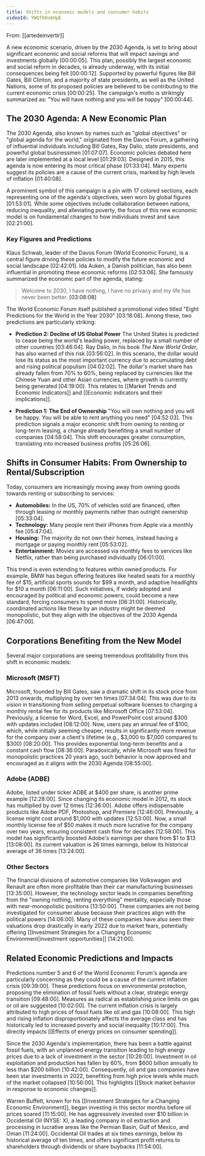 ```yaml
---
title: Shifts in economic models and consumer habits
videoId: YWQf6Oo6HpE
---
```


From: [[artedeinvertir]] <br/> 

A new economic scenario, driven by the 2030 Agenda, is set to bring about significant economic and social reforms that will impact savings and investments globally <a class="yt-timestamp" data-t="00:00:05">[00:00:05]</a>. This plan, possibly the largest economic and social reform in decades, is already underway, with its initial consequences being felt <a class="yt-timestamp" data-t="00:00:12">[00:00:12]</a>. Supported by powerful figures like Bill Gates, Bill Clinton, and a majority of state presidents, as well as the United Nations, some of its proposed policies are believed to be contributing to the current economic crisis <a class="yt-timestamp" data-t="00:00:25">[00:00:25]</a>. The campaign's motto is strikingly summarized as: "You will have nothing and you will be happy" <a class="yt-timestamp" data-t="00:00:44">[00:00:44]</a>.

## The 2030 Agenda: A New Economic Plan

The 2030 Agenda, also known by names such as "global objectives" or "global agenda for the world," originated from the Davos Forum, a gathering of influential individuals including Bill Gates, Ray Dalio, state presidents, and powerful global businessmen <a class="yt-timestamp" data-t="01:07:07">[01:07:07]</a>. Economic policies debated here are later implemented at a local level <a class="yt-timestamp" data-t="01:29:03">[01:29:03]</a>. Designed in 2015, this agenda is now entering its most critical phase <a class="yt-timestamp" data-t="01:33:04">[01:33:04]</a>. Many experts suggest its policies are a cause of the current crisis, marked by high levels of inflation <a class="yt-timestamp" data-t="01:40:08">[01:40:08]</a>.

A prominent symbol of this campaign is a pin with 17 colored sections, each representing one of the agenda's objectives, seen worn by global figures <a class="yt-timestamp" data-t="01:53:01">[01:53:01]</a>. While some objectives include collaboration between nations, reducing inequality, and alleviating poverty, the focus of this new economic model is on fundamental changes to how individuals invest and save <a class="yt-timestamp" data-t="02:21:00">[02:21:00]</a>.

### Key Figures and Predictions

Klaus Schwab, leader of the Davos Forum (World Economic Forum), is a central figure driving these policies to modify the future economic and social landscape <a class="yt-timestamp" data-t="02:42:01">[02:42:01]</a>. Ida Auken, a Danish politician, has also been influential in promoting these economic reforms <a class="yt-timestamp" data-t="02:53:06">[02:53:06]</a>. She famously summarized the economic part of the agenda, stating:
> Welcome to 2030, I have nothing, I have no privacy and my life has never been better. <a class="yt-timestamp" data-t="03:08:08">[03:08:08]</a>

The World Economic Forum itself published a promotional video titled "Eight Predictions for the World in the Year 2030" <a class="yt-timestamp" data-t="03:18:08">[03:18:08]</a>. Among these, two predictions are particularly striking:

*   **Prediction 2: Decline of US Global Power**
    The United States is predicted to cease being the world's leading power, replaced by a small number of other countries <a class="yt-timestamp" data-t="03:46:04">[03:46:04]</a>. Ray Dalio, in his book *The New World Order*, has also warned of this risk <a class="yt-timestamp" data-t="03:56:02">[03:56:02]</a>. In this scenario, the dollar would lose its status as the most important currency due to accumulating debt and rising political populism <a class="yt-timestamp" data-t="04:02:02">[04:02:02]</a>. The dollar's market share has already fallen from 70% to 60%, being replaced by currencies like the Chinese Yuan and other Asian currencies, where growth is currently being generated <a class="yt-timestamp" data-t="04:19:00">[04:19:00]</a>. This relates to [[Market Trends and Economic Indicators]] and [[Economic indicators and their implications]].

*   **Prediction 1: The End of Ownership**
    "You will own nothing and you will be happy. You will be able to rent anything you need" <a class="yt-timestamp" data-t="04:52:03">[04:52:03]</a>. This prediction signals a major economic shift from owning to renting or long-term leasing, a change already benefiting a small number of companies <a class="yt-timestamp" data-t="04:58:04">[04:58:04]</a>. This shift encourages greater consumption, translating into increased business profits <a class="yt-timestamp" data-t="05:26:06">[05:26:06]</a>.

## Shifts in Consumer Habits: From Ownership to Rental/Subscription

Today, consumers are increasingly moving away from owning goods towards renting or subscribing to services:
*   **Automobiles:** In the US, 70% of vehicles sold are financed, often through leasing or monthly payments rather than outright ownership <a class="yt-timestamp" data-t="05:33:04">[05:33:04]</a>.
*   **Technology:** Many people rent their iPhones from Apple via a monthly fee <a class="yt-timestamp" data-t="05:47:04">[05:47:04]</a>.
*   **Housing:** The majority do not own their homes, instead having a mortgage or paying monthly rent <a class="yt-timestamp" data-t="05:53:02">[05:53:02]</a>.
*   **Entertainment:** Movies are accessed via monthly fees to services like Netflix, rather than being purchased individually <a class="yt-timestamp" data-t="06:01:00">[06:01:00]</a>.

This trend is even extending to features within owned products. For example, BMW has begun offering features like heated seats for a monthly fee of $15, artificial sports sounds for $99 a month, and adaptive headlights for $10 a month <a class="yt-timestamp" data-t="06:11:00">[06:11:00]</a>. Such initiatives, if widely adopted and encouraged by political and economic powers, could become a new standard, forcing consumers to spend more <a class="yt-timestamp" data-t="06:31:00">[06:31:00]</a>. Historically, coordinated actions like these by an industry might be deemed monopolistic, but they align with the objectives of the 2030 Agenda <a class="yt-timestamp" data-t="06:47:00">[06:47:00]</a>.

## Corporations Benefiting from the New Model

Several major corporations are seeing tremendous profitability from this shift in economic models:

### Microsoft (MSFT)
Microsoft, founded by Bill Gates, saw a dramatic shift in its stock price from 2013 onwards, multiplying by over ten times <a class="yt-timestamp" data-t="07:34:04">[07:34:04]</a>. This was due to its vision in transitioning from selling perpetual software licenses to charging a monthly rental fee for its products like Microsoft Office <a class="yt-timestamp" data-t="07:53:04">[07:53:04]</a>. Previously, a license for Word, Excel, and PowerPoint cost around $300 with updates included <a class="yt-timestamp" data-t="08:12:00">[08:12:00]</a>. Now, users pay an annual fee of $100, which, while initially seeming cheaper, results in significantly more revenue for the company over a client's lifetime (e.g., $3,000 to $7,000 compared to $300) <a class="yt-timestamp" data-t="08:20:00">[08:20:00]</a>. This provides exponential long-term benefits and a constant cash flow <a class="yt-timestamp" data-t="08:36:00">[08:36:00]</a>. Paradoxically, while Microsoft was fined for monopolistic practices 20 years ago, such behavior is now approved and encouraged as it aligns with the 2030 Agenda <a class="yt-timestamp" data-t="08:55:00">[08:55:00]</a>.

### Adobe (ADBE)
Adobe, listed under ticker ADBE at $400 per share, is another prime example <a class="yt-timestamp" data-t="12:28:00">[12:28:00]</a>. Since changing its economic model in 2012, its stock has multiplied by over 12 times <a class="yt-timestamp" data-t="12:36:00">[12:36:00]</a>. Adobe offers indispensable products like Adobe PDF, Photoshop, and Premiere <a class="yt-timestamp" data-t="12:46:00">[12:46:00]</a>. Previously, a license might cost around $1,000 with updates <a class="yt-timestamp" data-t="12:53:00">[12:53:00]</a>. Now, a small monthly license fee of $50 makes it much more lucrative for the company over two years, ensuring consistent cash flow for decades <a class="yt-timestamp" data-t="12:58:00">[12:58:00]</a>. This model has significantly boosted Adobe's earnings per share from $1 to $13 <a class="yt-timestamp" data-t="13:08:00">[13:08:00]</a>. Its current valuation is 26 times earnings, below its historical average of 36 times <a class="yt-timestamp" data-t="13:24:00">[13:24:00]</a>.

### Other Sectors
The financial divisions of automotive companies like Volkswagen and Renault are often more profitable than their car manufacturing businesses <a class="yt-timestamp" data-t="13:35:00">[13:35:00]</a>. However, the technology sector leads in companies benefiting from the "owning nothing, renting everything" mentality, especially those with near-monopolistic positions <a class="yt-timestamp" data-t="13:50:00">[13:50:00]</a>. These companies are not being investigated for consumer abuse because their practices align with the political powers <a class="yt-timestamp" data-t="14:06:00">[14:06:00]</a>. Many of these companies have also seen their valuations drop drastically in early 2022 due to market fears, potentially offering [[Investment Strategies for a Changing Economic Environment|investment opportunities]] <a class="yt-timestamp" data-t="14:21:00">[14:21:00]</a>.

## Related Economic Predictions and Impacts

Predictions number 5 and 6 of the World Economic Forum's agenda are particularly concerning as they could be a cause of the current inflation crisis <a class="yt-timestamp" data-t="09:39:00">[09:39:00]</a>.
These predictions focus on environmental protection, proposing the elimination of fossil fuels without a clear, strategic energy transition <a class="yt-timestamp" data-t="09:48:00">[09:48:00]</a>. Measures as radical as establishing price limits on gas or oil are suggested <a class="yt-timestamp" data-t="10:02:00">[10:02:00]</a>. The current inflation crisis is largely attributed to high prices of fossil fuels like oil and gas <a class="yt-timestamp" data-t="10:08:00">[10:08:00]</a>. This high and rising inflation disproportionately affects the average class and has historically led to increased poverty and social inequality <a class="yt-timestamp" data-t="10:17:00">[10:17:00]</a>. This directly impacts [[Effects of energy prices on consumer spending]].

Since the 2030 Agenda's implementation, there has been a battle against fossil fuels, with an unplanned energy transition leading to high energy prices due to a lack of investment in the sector <a class="yt-timestamp" data-t="10:26:00">[10:26:00]</a>. Investment in oil exploitation and production has fallen by 60%, from $600 billion annually to less than $200 billion <a class="yt-timestamp" data-t="10:42:00">[10:42:00]</a>. Consequently, oil and gas companies have been star investments in 2022, benefiting from high price levels while much of the market collapsed <a class="yt-timestamp" data-t="10:56:00">[10:56:00]</a>. This highlights [[Stock market behavior in response to economic changes]].

Warren Buffett, known for his [[Investment Strategies for a Changing Economic Environment]], began investing in this sector months before oil prices soared <a class="yt-timestamp" data-t="11:15:00">[11:15:00]</a>. He has aggressively invested over $10 billion in Occidental Oil (NYSE: X), a leading company in oil extraction and processing in lucrative areas like the Permian Basin, Gulf of Mexico, and Oman <a class="yt-timestamp" data-t="11:24:00">[11:24:00]</a>. Occidental Oil trades at six times earnings, below its historical average of ten times, and offers significant profit returns to shareholders through dividends or share buybacks <a class="yt-timestamp" data-t="11:54:00">[11:54:00]</a>.
